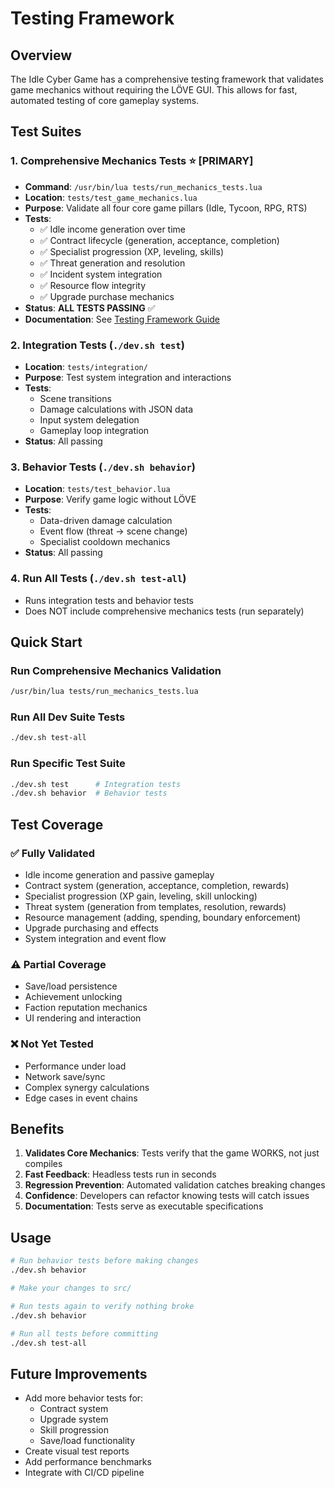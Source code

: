 # Testing Framework

## Overview

The Idle Cyber Game has a comprehensive testing framework that validates game mechanics without requiring the LÖVE GUI. This allows for fast, automated testing of core gameplay systems.

## Test Suites

### 1. Comprehensive Mechanics Tests ⭐ **[PRIMARY]**
- **Command**: `/usr/bin/lua tests/run_mechanics_tests.lua`
- **Location**: `tests/test_game_mechanics.lua`
- **Purpose**: Validate all four core game pillars (Idle, Tycoon, RPG, RTS)
- **Tests**:
  - ✅ Idle income generation over time
  - ✅ Contract lifecycle (generation, acceptance, completion)
  - ✅ Specialist progression (XP, leveling, skills)
  - ✅ Threat generation and resolution
  - ✅ Incident system integration
  - ✅ Resource flow integrity
  - ✅ Upgrade purchase mechanics
- **Status**: **ALL TESTS PASSING** ✅
- **Documentation**: See [Testing Framework Guide](docs/TESTING_FRAMEWORK.md)

### 2. Integration Tests (`./dev.sh test`)
- **Location**: `tests/integration/`
- **Purpose**: Test system integration and interactions
- **Tests**:
  - Scene transitions
  - Damage calculations with JSON data
  - Input system delegation
  - Gameplay loop integration
- **Status**: All passing

### 3. Behavior Tests (`./dev.sh behavior`)
- **Location**: `tests/test_behavior.lua`
- **Purpose**: Verify game logic without LÖVE
- **Tests**:
  - Data-driven damage calculation
  - Event flow (threat → scene change)
  - Specialist cooldown mechanics
- **Status**: All passing

### 4. Run All Tests (`./dev.sh test-all`)
- Runs integration tests and behavior tests
- Does NOT include comprehensive mechanics tests (run separately)

## Quick Start

### Run Comprehensive Mechanics Validation
```bash
/usr/bin/lua tests/run_mechanics_tests.lua
```

### Run All Dev Suite Tests
```bash
./dev.sh test-all
```

### Run Specific Test Suite
```bash
./dev.sh test      # Integration tests
./dev.sh behavior  # Behavior tests
```

## Test Coverage

### ✅ Fully Validated
- Idle income generation and passive gameplay
- Contract system (generation, acceptance, completion, rewards)
- Specialist progression (XP gain, leveling, skill unlocking)
- Threat system (generation from templates, resolution, rewards)
- Resource management (adding, spending, boundary enforcement)
- Upgrade purchasing and effects
- System integration and event flow

### ⚠️ Partial Coverage
- Save/load persistence
- Achievement unlocking
- Faction reputation mechanics
- UI rendering and interaction

### ❌ Not Yet Tested
- Performance under load
- Network save/sync
- Complex synergy calculations
- Edge cases in event chains

## Benefits

1. **Validates Core Mechanics**: Tests verify that the game WORKS, not just compiles
2. **Fast Feedback**: Headless tests run in seconds
3. **Regression Prevention**: Automated validation catches breaking changes
4. **Confidence**: Developers can refactor knowing tests will catch issues
5. **Documentation**: Tests serve as executable specifications

## Usage

```bash
# Run behavior tests before making changes
./dev.sh behavior

# Make your changes to src/

# Run tests again to verify nothing broke
./dev.sh behavior

# Run all tests before committing
./dev.sh test-all
```

## Future Improvements

- Add more behavior tests for:
  - Contract system
  - Upgrade system
  - Skill progression
  - Save/load functionality
- Create visual test reports
- Add performance benchmarks
- Integrate with CI/CD pipeline
